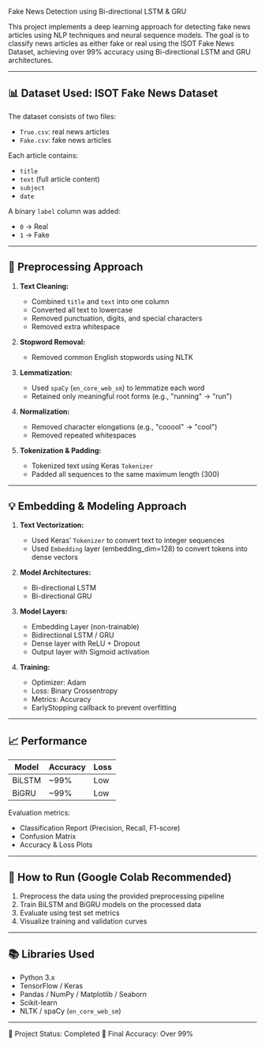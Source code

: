 Fake News Detection using Bi-directional LSTM & GRU

This project implements a deep learning approach for detecting fake news articles using NLP techniques and neural sequence models. The goal is to classify news articles as either fake or real using the ISOT Fake News Dataset, achieving over 99% accuracy using Bi-directional LSTM and GRU architectures.

-----------------------------------
📊 Dataset Used: ISOT Fake News Dataset
-----------------------------------
The dataset consists of two files:
- `True.csv`: real news articles
- `Fake.csv`: fake news articles

Each article contains:
- `title`
- `text` (full article content)
- `subject`
- `date`

A binary `label` column was added:  
- `0` → Real  
- `1` → Fake

-----------------------------------
🔄 Preprocessing Approach
-----------------------------------
1. **Text Cleaning:**
   - Combined `title` and `text` into one column
   - Converted all text to lowercase
   - Removed punctuation, digits, and special characters
   - Removed extra whitespace

2. **Stopword Removal:**
   - Removed common English stopwords using NLTK

3. **Lemmatization:**
   - Used `spaCy` (`en_core_web_sm`) to lemmatize each word
   - Retained only meaningful root forms (e.g., "running" → "run")

4. **Normalization:**
   - Removed character elongations (e.g., "cooool" → "cool")
   - Removed repeated whitespaces

5. **Tokenization & Padding:**
   - Tokenized text using Keras `Tokenizer`
   - Padded all sequences to the same maximum length (300)

-----------------------------------
💡 Embedding & Modeling Approach
-----------------------------------
1. **Text Vectorization:**
   - Used Keras’ `Tokenizer` to convert text to integer sequences
   - Used `Embedding` layer (embedding_dim=128) to convert tokens into dense vectors

2. **Model Architectures:**
   - Bi-directional LSTM
   - Bi-directional GRU

3. **Model Layers:**
   - Embedding Layer (non-trainable)
   - Bidirectional LSTM / GRU
   - Dense layer with ReLU + Dropout
   - Output layer with Sigmoid activation

4. **Training:**
   - Optimizer: Adam
   - Loss: Binary Crossentropy
   - Metrics: Accuracy
   - EarlyStopping callback to prevent overfitting

-----------------------------------
📈 Performance
-----------------------------------
| Model           | Accuracy | Loss |
|-----------------|----------|------|
| BiLSTM          | ~99%     | Low  |
| BiGRU           | ~99%     | Low  |

Evaluation metrics:
- Classification Report (Precision, Recall, F1-score)
- Confusion Matrix
- Accuracy & Loss Plots

-----------------------------------
🚀 How to Run (Google Colab Recommended)
-----------------------------------
1. Preprocess the data using the provided preprocessing pipeline
2. Train BiLSTM and BiGRU models on the processed data
3. Evaluate using test set metrics
4. Visualize training and validation curves

-----------------------------------
📚 Libraries Used
-----------------------------------
- Python 3.x
- TensorFlow / Keras
- Pandas / NumPy / Matplotlib / Seaborn
- Scikit-learn
- NLTK / spaCy (`en_core_web_sm`)

-----------------------------------
📌 Project Status: Completed
🎯 Final Accuracy: Over 99%
